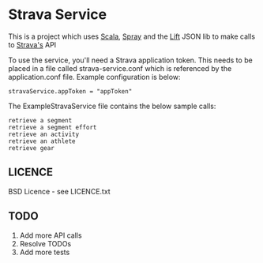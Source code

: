 Strava Service
===============

This is a project which uses [Scala][scala], [Spray][spray] and the [Lift][lift] JSON lib to make calls to [Strava's][strava] API

To use the service, you'll need a Strava application token. This needs to be placed in a file called strava-service.conf which is referenced by the application.conf file. Example configuration is below:

    stravaService.appToken = "appToken"

The ExampleStravaService file contains the below sample calls:

    retrieve a segment
    retrieve a segment effort
    retrieve an activity
    retrieve an athlete
    retrieve gear


LICENCE
-------

BSD Licence - see LICENCE.txt


TODO
----

1. Add more API calls
2. Resolve TODOs
3. Add more tests

[scala]: http://www.scala-lang.org/ "Scala Language"
[spray]: http://spray.io/ "Spray"
[lift]: https://github.com/lift/lift/tree/master/framework/lift-base/lift-json/
[strava]: https://www.strava.com/